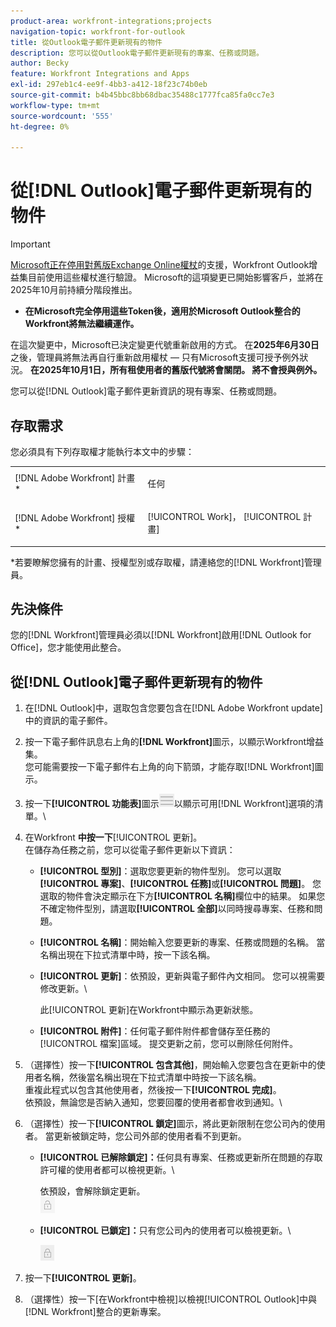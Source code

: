 ```yaml
---
product-area: workfront-integrations;projects
navigation-topic: workfront-for-outlook
title: 從Outlook電子郵件更新現有的物件
description: 您可以從Outlook電子郵件更新現有的專案、任務或問題。
author: Becky
feature: Workfront Integrations and Apps
exl-id: 297eb1c4-ee9f-4bb3-a412-18f23c74b0eb
source-git-commit: b4b45bbc8bb68dbac35488c1777fca85fa0cc7e3
workflow-type: tm+mt
source-wordcount: '555'
ht-degree: 0%

---
```


# 從[!DNL Outlook]電子郵件更新現有的物件

>[!IMPORTANT]
>
>[Microsoft正在停用對舊版Exchange Online權杖](https://learn.microsoft.com/en-us/office/dev/add-ins/outlook/faq-nested-app-auth-outlook-legacy-tokens)的支援，Workfront Outlook增益集目前使用這些權杖進行驗證。 Microsoft的這項變更已開始影響客戶，並將在2025年10月前持續分階段推出。
>
>* **在Microsoft完全停用這些Token後，適用於Microsoft Outlook整合的Workfront將無法繼續運作。**
>
>在這次變更中，Microsoft已決定變更代號重新啟用的方式。 在&#x200B;**2025年6月30日**&#x200B;之後，管理員將無法再自行重新啟用權杖 — 只有Microsoft支援可授予例外狀況。 **在2025年10月1日，所有租使用者的舊版代號將會關閉。 將不會授與例外。**

您可以從[!DNL Outlook]電子郵件更新資訊的現有專案、任務或問題。


## 存取需求

您必須具有下列存取權才能執行本文中的步驟：

<table style="table-layout:auto"> 
 <col> 
 <col> 
 <tbody> 
  <tr> 
   <td role="rowheader">[!DNL Adobe Workfront] 計畫*</td> 
   <td> <p>任何</p> </td> 
  </tr> 
  <tr> 
   <td role="rowheader">[!DNL Adobe Workfront] 授權*</td> 
   <td> <p>[!UICONTROL Work]， [!UICONTROL 計畫]</p> </td> 
  </tr> 
 </tbody> 
</table>

&#42;若要瞭解您擁有的計畫、授權型別或存取權，請連絡您的[!DNL Workfront]管理員。

## 先決條件

您的[!DNL Workfront]管理員必須以[!DNL Workfront]啟用[!DNL Outlook for Office]，您才能使用此整合。

## 從[!DNL Outlook]電子郵件更新現有的物件

1. 在[!DNL Outlook]中，選取包含您要包含在[!DNL Adobe Workfront update]中的資訊的電子郵件。
1. 按一下電子郵件訊息右上角的&#x200B;**[!DNL Workfront]**&#x200B;圖示，以顯示Workfront增益集。\
   您可能需要按一下電子郵件右上角的向下箭頭，才能存取[!DNL Workfront]圖示。

1. 按一下&#x200B;**[!UICONTROL 功能表]**&#x200B;圖示![o365_addin_menu_icon.png](assets/o365-addin-menu2-icon.png)以顯示可用[!DNL Workfront]選項的清單。\


1. 在Workfront **中按一下**&#x200B;[!UICONTROL &#x200B;更新]。\
   在儲存為任務之前，您可以從電子郵件更新以下資訊：

   * **[!UICONTROL 型別]**：選取您要更新的物件型別。 您可以選取&#x200B;**[!UICONTROL 專案]**、**[!UICONTROL 任務]**&#x200B;或&#x200B;**[!UICONTROL 問題]**。 您選取的物件會決定顯示在下方&#x200B;**[!UICONTROL 名稱]**&#x200B;欄位中的結果。 如果您不確定物件型別，請選取&#x200B;**[!UICONTROL 全部]**&#x200B;以同時搜尋專案、任務和問題。

   * **[!UICONTROL 名稱]**：開始輸入您要更新的專案、任務或問題的名稱。 當名稱出現在下拉式清單中時，按一下該名稱。
   * **[!UICONTROL 更新]**：依預設，更新與電子郵件內文相同。 您可以視需要修改更新。\

     此[!UICONTROL 更新]在Workfront中顯示為更新狀態。

   * **[!UICONTROL 附件]**：任何電子郵件附件都會儲存至任務的[!UICONTROL 檔案]區域。 提交更新之前，您可以刪除任何附件。

1. （選擇性）按一下&#x200B;**[!UICONTROL 包含其他]**，開始輸入您要包含在更新中的使用者名稱，然後當名稱出現在下拉式清單中時按一下該名稱。\
   重複此程式以包含其他使用者，然後按一下&#x200B;**[!UICONTROL 完成]**。\
   依預設，無論您是否納入通知，您要回覆的使用者都會收到通知。\

1. （選擇性）按一下&#x200B;**[!UICONTROL 鎖定]**&#x200B;圖示，將此更新限制在您公司內的使用者。 當更新被鎖定時，您公司外部的使用者看不到更新。

   * **[!UICONTROL 已解除鎖定]：**&#x200B;任何具有專案、任務或更新所在問題的存取許可權的使用者都可以檢視更新。\

     依預設，會解除鎖定更新。\
      ![o365_addin_unlock.png](assets/o365-addin-unlock.png)

   * **[!UICONTROL 已鎖定]：**&#x200B;只有您公司內的使用者可以檢視更新。\

     ![o365_addin_lock.png](assets/o365-addin-lock.png)

1. 按一下&#x200B;**[!UICONTROL 更新]**。
1. （選擇性）按一下[在Workfront中檢視&#x200B;**&#x200B;**]以檢視[!UICONTROL Outlook]中與[!DNL Workfront]整合的更新專案。
